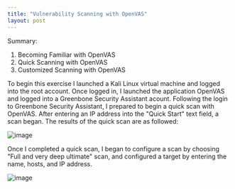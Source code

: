 ```yaml
--- 
title: "Vulnerability Scanning with OpenVAS" 
layout: post 
--- 
```


Summary: 
  1. Becoming Familiar with OpenVAS
  2. Quick Scanning with OpenVAS
  3. Customized Scanning with OpenVAS

To begin this exercise I launched a Kali Linux virtual machine and logged into the root account. Once logged in, I launched the application OpenVAS and logged into a Greenbone Security Assistant acount.
Following the login to Greenbone Security Assistant, I prepared to begin a quick scan with OpenVAS. After entering an IP address into the "Quick Start" text field, a scan began. The results of the quick scan are as followed:

![image](https://github.com/Devin10Dahlberg/devin10dahlberg.github.io/assets/149525072/20fed778-2870-4d61-be81-1d51f71114c5)

Once I completed a quick scan, I began to configure a scan by choosing "Full and very deep ultimate" scan, and configured a target by entering the name, hosts, and IP address.

![image](https://github.com/Devin10Dahlberg/devin10dahlberg.github.io/assets/149525072/5be4779e-46e4-498a-a166-84d86cc42f06)
